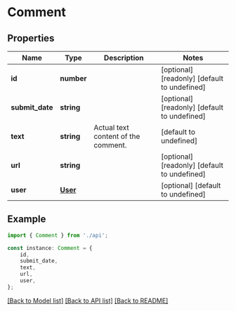 # Comment


## Properties

Name | Type | Description | Notes
------------ | ------------- | ------------- | -------------
**id** | **number** |  | [optional] [readonly] [default to undefined]
**submit_date** | **string** |  | [optional] [readonly] [default to undefined]
**text** | **string** | Actual text content of the comment. | [default to undefined]
**url** | **string** |  | [optional] [readonly] [default to undefined]
**user** | [**User**](User.md) |  | [optional] [default to undefined]

## Example

```typescript
import { Comment } from './api';

const instance: Comment = {
    id,
    submit_date,
    text,
    url,
    user,
};
```

[[Back to Model list]](../README.md#documentation-for-models) [[Back to API list]](../README.md#documentation-for-api-endpoints) [[Back to README]](../README.md)
